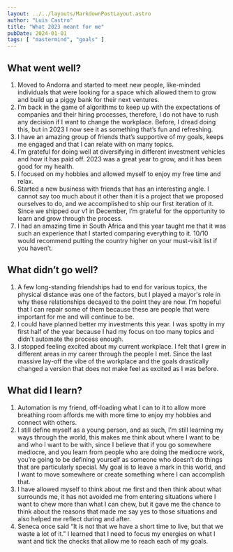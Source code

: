 ```yaml
---
layout: ../../layouts/MarkdownPostLayout.astro
author: "Luis Castro"
title: "What 2023 meant for me"
pubDate: 2024-01-01
tags: [ "mastermind", "goals" ]
---
```


## What went well?

1. Moved to Andorra and started to meet new people, like-minded individuals that were looking for a space which allowed
   them to grow and build up a piggy bank for their next ventures.
2. I’m back in the game of algorithms to keep up with the expectations of companies and their hiring processes,
   therefore, I do not have to rush any decision if I want to change the workplace. Before, I dread doing this, but in 
   2023 I now see it as something that’s fun and refreshing.
3. I have an amazing group of friends that’s supportive of my goals, keeps me engaged and that I can relate with on many
   topics.
4. I’m grateful for doing well at diversifying in different investment vehicles and how it has paid off. 2023 was a
   great year to grow, and it has been good for my health.
5. I focused on my hobbies and allowed myself to enjoy my free time and relax.
6. Started a new business with friends that has an interesting angle. I cannot say too much about it other than it is a
   project that we proposed ourselves to do, and we accomplished to ship our first iteration of it. Since we shipped our
   v1 in December, I’m grateful for the opportunity to learn and grow through the process.
7. I had an amazing time in South Africa and this year taught me that it was such an experience that I started comparing
   everything to it. 10/10 would recommend putting the country higher on your must-visit list if you haven’t.

## What didn’t go well?

1. A few long-standing friendships had to end for various topics, the physical distance was one of the factors, but I
   played a mayor's role in why these relationships decayed to the point they are now. I’m hopeful that I can repair some
   of them because these are people that were important for me and will continue to be.
2. I could have planned better my investments this year. I was spotty in my first half of the year because I had my
   focus on too many topics and didn’t automate the process enough.
3. I stopped feeling excited about my current workplace. I felt that I grew in different areas in my career through the
   people I met. Since the last massive lay-off the vibe of the workplace and the goals drastically changed a
   version that does not make feel as excited as I was before.

## What did I learn?

1. Automation is my friend, off-loading what I can to it to allow more breathing room affords me with more time to enjoy
   my hobbies and connect with others.
2. I still define myself as a young person, and as such, I’m still learning my ways through the world, this makes me
   think about where I want to be and who I want to be with, since I believe that if you go somewhere mediocre, and you
   learn from people who are doing the mediocre work, you’re going to be defining yourself as someone who doesn’t do things
   that are particularly special. My goal is to leave a mark in this world, and I want to move somewhere or create
   something where I can accomplish that.
3. I have allowed myself to think about me first and then think about what surrounds me, it has not avoided me from
   entering situations where I want to chew more than what I can chew, but it gave me the chance to think about the
   reasons that made me say yes to those situations and also helped me reflect during and after.
4. Seneca once said “It is not that we have a short time to live, but that we waste a lot of it.” I learned that I need
   to focus my energies on what I want and tick the checks that allow me to reach each of my goals.

